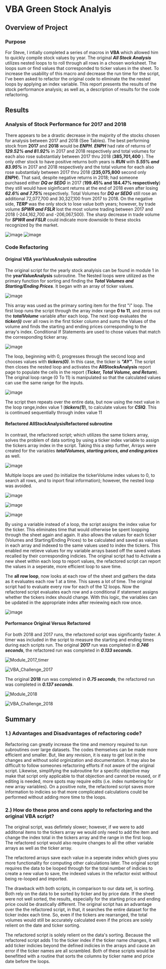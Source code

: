 # VBA Green Stock Analyis

## Overview of Project

### Purpose

For Steve, I intially completed a series of macros in **VBA** which allowed him to quickly compile stock values by year.  The original ***All Stock Analysis*** utilizes nested loops to to roll through all rows in a chosen worksheet.  The loops sum or find values that corresponded to ticker values in the sheet.  To increase the usability of this macro and decrease the run time for the script, I've been asked to refactor the original code to eliminate the the nested loops by applying an index variable.  This report presents the results of the stock performance analysis; as well as, a description of results for the code refactoring.

## Results

### Analysis of Stock Performance for 2017 and 2018

There appears to be a drastic decrease in the majority of the stocks chosen for analysis between 2017 and 2018 (See Tables).  The best performing stock from **2017** and **2018** would be ***ENPH***.  ***ENPH*** had rate of returns of ***129.52% and 81.92%*** in 2017 and 2018 respectively and total volumes for each also rose substantialy between 2017 thru 2018 (**385,701,400** ).  The only other stock to have positive returns both years is ***RUN*** with ***5.55% and 83.95%*** in 2017 and 2018 respectively and the total volume for each also rose substantialy between 2017 thru 2018 (**235,075,800** second only ***ENPH***).  That said, despite negative returns in 2018; had someone purchased either ***DQ or SEDG*** in 2017 (**199.45% and 184.47% respectively**) they still would have siginficant returns at the end of 2018 even after losing ***62.6% and 7.75%*** respectively.  Total Volumes for ***DQ or SEDG*** still rose an additional 72,077,700 and 30,327,100 from 2017 to 2018.  On the negative side, ***TERP*** was the only stock to lose value both years; however, by trade volume ***SPWR and FSLR*** lost the most volume trading between 2017 and 2018 (-244,162,700 and -206,067,500).  The sharp decrease in trade volume for ***SPWR and FSLR*** could indicate more downside to these stocks recognized by the market.

![image](https://user-images.githubusercontent.com/91850824/146859267-ca0fda3d-8fea-4155-be6b-6878233e8396.png)  ![image](https://user-images.githubusercontent.com/91850824/146859281-330d0579-e7da-4e78-b525-ddb441371b4b.png)

### Code Refactoring

#### Original VBA yearValueAnalysis subroutine
The original script for the yearly stock analyisis can be found in module 1 in the **yearValueAnalysis** subroutine.  The Nested loops were utilized as the primary function for sorting and finding the ***Total Volumes and Starting/Ending Prices***.  It began with an array of ticker values. 

![image](https://user-images.githubusercontent.com/91850824/146860341-e0327bdb-c7bf-424c-bc17-941b6be5ecf2.png)

This array was used as the primary sorting item for the first "i" loop.   The first loop runs the script through the array index range **0 to 11**, and zeros out the ***totalVolume*** variable after each loop.  The next loop evaluates the ***ticker(i)*** over all rows in the first ticker column and sums the Values of the volume and finds the starting and ending prices corresponding to the array's index.  Conditional If Statements are used to chose values that match the corresponding ticker array.

![image](https://user-images.githubusercontent.com/91850824/146860794-f453dd73-1e7c-444c-bf6d-513cd555143f.png)

The loop, beginning with 0, progresses through the second loop and chooses values with ***tickers(0)***.  In this case, the ticker is ***"AY"***.  The script then closes the nested loop and  activates the **AllStocksAnalysis** report page to populate the cells in the report (***Ticker, Total Volume, and Return***).  The original loop range (0 To 11) is manipulated so that the calculated values can use the same range for the inputs.  

![image](https://user-images.githubusercontent.com/91850824/146861540-2631fa46-efd7-4f34-b410-bd7ba8f4c0d4.png)

The script then repeats over the entire data, but now using the next value in the loop range,index value 1 (***tickers(1)***), to calculate values for ***CSIQ***.  This is continued sequentially through index value 11

#### Refactored AllStockAnalysisRefactored subroutine

In contrast, the refactored script; which utilizes the same tickers array, solves the problem of data sorting by using a ticker index variable to assign the tickers array index in the script.  Taking this a step further, Arrays were created for the variables ***totalVolumes, starting prices, and ending prices*** as well.  

![image](https://user-images.githubusercontent.com/91850824/146862707-816004e5-d91c-45ee-8c19-b21c7ec62bd8.png)

Multiple loops are used (to initialize the tickerVolume index values to 0, to search all rows, and to inport final information); however, the nested loop was avoided.  

![image](https://user-images.githubusercontent.com/91850824/146862790-6cb3ae99-e2d6-4a11-9cbc-64f94e976043.png)

![image](https://user-images.githubusercontent.com/91850824/146862803-d6be84f4-a90f-486f-901f-15454ed88c12.png)

![image](https://user-images.githubusercontent.com/91850824/146862823-d884daaa-84d6-4a00-b662-19620dfcdcff.png)

By using a variable instead of a loop, the script assigns the index value for the ticker.  This eliminates time that would otherwise be spent loopping through the sheet again and again.  It also allows the values for each ticker (Volumes and Starting/Ending Prices) to be calculated and saved as values in each array and indexed to the same values used to index the tickers.  This enabled me retieve values for my variable arrays  based off the saved values recalled by their corresponding indicies.  The original script had to Activate a new sheet within each loop to report values, the refactored script can report the values in a seperate, more efficient loop to save time.  

The **all row loop**, now looks at each row of the sheet and gathers the data as it evaluates each row 1 at a time.  This saves a lot of time.  The original script had to evaluate every row for each of the 12 loops.  Now the refactored script evaluates each row and a conditional if statement assigns whether the tickers index should change.  With this logic, the variables can be updated in the appropriate index after reviewing each row once.  

![image](https://user-images.githubusercontent.com/91850824/146864369-4013bb38-86cb-4717-ac56-3faf5e59aac6.png)

#### Performance Original Versus Refactored

For both 2018 and 2017 runs, the refactored script was significantly faster.  A timer was included in the script to measure the starting and ending times during each scripts run.  The original **2017** run was completed in ***0.746 seconds***, the refactored run was completed in ***0.133 seconds***. 

![Module_2017_timer](https://user-images.githubusercontent.com/91850824/146864741-6197471f-4911-4a7e-87ea-df782b298c07.png)

![VBA_Challenge_2017](https://user-images.githubusercontent.com/91850824/146864753-50894705-9657-49ed-bc38-e4fd99e2c448.png)

The original **2018** run was completed in ***0.75 seconds***, the refactored run was completed in ***0.137 seconds***.

![Module_2018](https://user-images.githubusercontent.com/91850824/146864773-c7080019-3f0d-4957-ba73-75cddf257016.png)

![VBA_Challenge_2018](https://user-images.githubusercontent.com/91850824/146864782-37955ab5-d889-461b-87e4-e29851d1f05b.png)

## Summary

### 1.) Advantages and Disadvantages of refactoring code?

Refactoring can greatly increase the time and memory required to run subroutines over large datasets.  The codes themselves can be made more efficient and smaller.  But, like any revision, it is easy to get lost in the changes and without solid orginization and documentation.  It may also be difficult to follow someones refactoring efforts if not aware of the original script.  Likewise, simplifying the subroutine for a specific objective may make that script only applicable to that objection and cannot be reused, or if editing is needed, more spots may require edits (i.e. index numbering for new array variables).  On a positive note, the refactored script saves more information to indicies so that more complicated calculations could be performed without adding more time to the loops. 

### 2.) How do these pros and cons apply to refactoring and the original VBA script?

The original script, was defintely slower; however, if we were to add additonal items to the tickers array we would only need to add the item and change the index total in the tickers array and the range in the first loop.  The refactored script would also require changes to all the other variable arrays as well as the ticker array.  

The refactored arrays save each value in a seperate index which gives you more functionality for computing other calculations later.  The original script requires the data to be looped through for the total number of indicies to create a new value to save, the indexed values in the refactor exist without being re-looped and imported.  

The drawback with both scripts, in comparison to our data set, is sorting.  Both rely on the data to be sorted by ticker and by price date.  If the sheet were not well sorted, the results, especially for the starting price and ending price could be drastically different.  The original script has an advantage over the the refactored script, in that, it searches the entire dataset for the ticker index each time.  So, even if the tickers are rearranged, the total volumes would still be accurately calculated even if the prices are solely relient on the date and ticker sorting.  

The refactored script is solely relient on the data's sorting.  Because the refactored script adds 1 to the ticker index if the ticker name changes, it will add ticker indicies beyond the defined indicies in the arrays and cause an error if the ticker names are all scrambled.  Both of these scripts would be benefitted with a routine that sorts the columns by ticker name and price date before the loops.  
